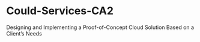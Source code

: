 # Could-Services-CA2
 Designing and Implementing a Proof-of-Concept Cloud Solution Based on a Client’s Needs
